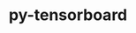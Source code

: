 ---
title: "py-tensorboard"
layout: cache
categories: [package, develop-2023-09-24]
meta: {"versions": ["2.10.1", "2.13.0"], "compilers": ["apple-clang@=14.0.0", "gcc@=11.3.0"], "oss": ["ubuntu22.04", "ventura"], "platforms": ["darwin", "linux"], "targets": ["aarch64", "x86_64_v3"], "stacks": ["ml-darwin-aarch64-mps", "ml-linux-x86_64-cpu", "ml-linux-x86_64-cuda", "ml-linux-x86_64-rocm", "root"], "num_specs": 9, "num_specs_by_stack": {"ml-darwin-aarch64-mps": 2, "root": 9, "ml-linux-x86_64-rocm": 5, "ml-linux-x86_64-cuda": 5, "ml-linux-x86_64-cpu": 5}}
spec_details: [{"hash": "yjfg3seyrv6g7khq6vdpv5kcnfrlvqol", "compiler": "apple-clang@=14.0.0", "versions": ["2.13.0"], "os": "ventura", "platform": "darwin", "target": "aarch64", "variants": ["build_system=python_pip"], "stacks": ["ml-darwin-aarch64-mps", "root"], "size": "-", "tarball": "https://binaries.spack.io/develop-2023-09-24/build_cache/darwin-ventura-aarch64/apple-clang-14.0.0/py-tensorboard-2.13.0/darwin-ventura-aarch64-apple-clang-14.0.0-py-tensorboard-2.13.0-yjfg3seyrv6g7khq6vdpv5kcnfrlvqol.spack"}, {"hash": "av6v7iaesibkh7dh5lybhk652clnfcwz", "compiler": "apple-clang@=14.0.0", "versions": ["2.13.0"], "os": "ventura", "platform": "darwin", "target": "aarch64", "variants": ["build_system=python_pip"], "stacks": ["ml-darwin-aarch64-mps", "root"], "size": "-", "tarball": "https://binaries.spack.io/develop-2023-09-24/build_cache/darwin-ventura-aarch64/apple-clang-14.0.0/py-tensorboard-2.13.0/darwin-ventura-aarch64-apple-clang-14.0.0-py-tensorboard-2.13.0-av6v7iaesibkh7dh5lybhk652clnfcwz.spack"}, {"hash": "oyl24imxe3mvsq6vrj4agu6ua3qj226i", "compiler": "gcc@=11.3.0", "versions": ["2.13.0"], "os": "ubuntu22.04", "platform": "linux", "target": "x86_64_v3", "variants": ["build_system=python_pip"], "stacks": ["ml-linux-x86_64-rocm", "root"], "size": "-", "tarball": "https://binaries.spack.io/develop-2023-09-24/build_cache/linux-ubuntu22.04-x86_64_v3/gcc-11.3.0/py-tensorboard-2.13.0/linux-ubuntu22.04-x86_64_v3-gcc-11.3.0-py-tensorboard-2.13.0-oyl24imxe3mvsq6vrj4agu6ua3qj226i.spack"}, {"hash": "7uqf6rorasoqkql3ntkttkiwpxqfhrxv", "compiler": "gcc@=11.3.0", "versions": ["2.13.0"], "os": "ubuntu22.04", "platform": "linux", "target": "x86_64_v3", "variants": ["build_system=python_pip"], "stacks": ["ml-linux-x86_64-cuda", "root"], "size": "-", "tarball": "https://binaries.spack.io/develop-2023-09-24/build_cache/linux-ubuntu22.04-x86_64_v3/gcc-11.3.0/py-tensorboard-2.13.0/linux-ubuntu22.04-x86_64_v3-gcc-11.3.0-py-tensorboard-2.13.0-7uqf6rorasoqkql3ntkttkiwpxqfhrxv.spack"}, {"hash": "kafmevcpkcmyln6iria6upmhthweal6z", "compiler": "gcc@=11.3.0", "versions": ["2.13.0"], "os": "ubuntu22.04", "platform": "linux", "target": "x86_64_v3", "variants": ["build_system=python_pip"], "stacks": ["ml-linux-x86_64-cpu", "root"], "size": "-", "tarball": "https://binaries.spack.io/develop-2023-09-24/build_cache/linux-ubuntu22.04-x86_64_v3/gcc-11.3.0/py-tensorboard-2.13.0/linux-ubuntu22.04-x86_64_v3-gcc-11.3.0-py-tensorboard-2.13.0-kafmevcpkcmyln6iria6upmhthweal6z.spack"}, {"hash": "hxehjpwq5u7cxvs7fbvbkqo33rugym3e", "compiler": "gcc@=11.3.0", "versions": ["2.10.1"], "os": "ubuntu22.04", "platform": "linux", "target": "x86_64_v3", "variants": ["build_system=python_pip"], "stacks": ["ml-linux-x86_64-rocm", "ml-linux-x86_64-cpu", "ml-linux-x86_64-cuda", "root"], "size": "-", "tarball": "https://binaries.spack.io/develop-2023-09-24/build_cache/linux-ubuntu22.04-x86_64_v3/gcc-11.3.0/py-tensorboard-2.10.1/linux-ubuntu22.04-x86_64_v3-gcc-11.3.0-py-tensorboard-2.10.1-hxehjpwq5u7cxvs7fbvbkqo33rugym3e.spack"}, {"hash": "tw5z6uwnzajlflyxzdegdeywjheqrd2u", "compiler": "gcc@=11.3.0", "versions": ["2.13.0"], "os": "ubuntu22.04", "platform": "linux", "target": "x86_64_v3", "variants": ["build_system=python_pip"], "stacks": ["ml-linux-x86_64-rocm", "ml-linux-x86_64-cpu", "ml-linux-x86_64-cuda", "root"], "size": "-", "tarball": "https://binaries.spack.io/develop-2023-09-24/build_cache/linux-ubuntu22.04-x86_64_v3/gcc-11.3.0/py-tensorboard-2.13.0/linux-ubuntu22.04-x86_64_v3-gcc-11.3.0-py-tensorboard-2.13.0-tw5z6uwnzajlflyxzdegdeywjheqrd2u.spack"}, {"hash": "ipt5o7cz3xthh2g5bbx375yzprx76bfn", "compiler": "gcc@=11.3.0", "versions": ["2.13.0"], "os": "ubuntu22.04", "platform": "linux", "target": "x86_64_v3", "variants": ["build_system=python_pip"], "stacks": ["ml-linux-x86_64-rocm", "ml-linux-x86_64-cpu", "ml-linux-x86_64-cuda", "root"], "size": "-", "tarball": "https://binaries.spack.io/develop-2023-09-24/build_cache/linux-ubuntu22.04-x86_64_v3/gcc-11.3.0/py-tensorboard-2.13.0/linux-ubuntu22.04-x86_64_v3-gcc-11.3.0-py-tensorboard-2.13.0-ipt5o7cz3xthh2g5bbx375yzprx76bfn.spack"}, {"hash": "7b2g4dcptololkxxdp2t4ib7syr3dsms", "compiler": "gcc@=11.3.0", "versions": ["2.13.0"], "os": "ubuntu22.04", "platform": "linux", "target": "x86_64_v3", "variants": ["build_system=python_pip"], "stacks": ["ml-linux-x86_64-rocm", "ml-linux-x86_64-cpu", "ml-linux-x86_64-cuda", "root"], "size": "-", "tarball": "https://binaries.spack.io/develop-2023-09-24/build_cache/linux-ubuntu22.04-x86_64_v3/gcc-11.3.0/py-tensorboard-2.13.0/linux-ubuntu22.04-x86_64_v3-gcc-11.3.0-py-tensorboard-2.13.0-7b2g4dcptololkxxdp2t4ib7syr3dsms.spack"}]
---